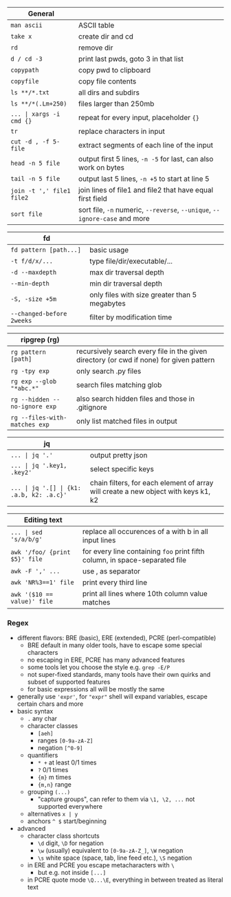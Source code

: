 | General | |
| --- | --- |
`man ascii` | ASCII table
`take x`  | create dir and cd
`rd` | remove dir
`d / cd -3`  | print last pwds, goto 3 in that list
`copypath`  | copy pwd to clipboard
`copyfile`  | copy file contents
`ls **/*.txt`  | all dirs and subdirs
`ls **/*(.Lm+250)` | files larger than 250mb
`... \| xargs -i cmd {}` | repeat for every input, placeholder `{}`
`tr` | replace characters in input
`cut -d , -f 5- file` | extract segments of each line of the input
`head -n 5 file` | output first 5 lines, `-n -5` for last, can also work on bytes
`tail -n 5 file` | output last 5 lines, `-n +5` to start at line 5
`join -t ',' file1 file2` | join lines of file1 and file2 that have equal first field
`sort file` | sort file, `-n` numeric, `--reverse`,  `--unique`, `--ignore-case` and more

| fd | |
| --- | --- |
`fd pattern [path...]` | basic usage
`-t f/d/x/...` | type file/dir/executable/...
`-d --maxdepth` | max dir traversal depth
`--min-depth` | min dir traversal depth
`-S, -size +5m` | only files with size greater than 5 megabytes
`--changed-before 2weeks` | filter by modification time

| ripgrep (rg) | |
| --- | --- |
`rg pattern [path]` | recursively search every file in the given directory (or cwd if none) for given pattern
`rg -tpy exp` | only search .py files
`rg exp --glob "*abc.*"` | search files matching glob
`rg --hidden --no-ignore exp` | also search hidden files and those in .gitignore
`rg --files-with-matches exp` | only list matched files in output

| jq | |
| --- | --- |
`... \| jq '.'` | output pretty json
`... \| jq '.key1, .key2'` | select specific keys
`... \| jq '.[] \| {k1: .a.b, k2: .a.c}'` | chain filters, for each element of array will create a new object with keys k1, k2

| Editing text | |
| --- | --- |
`... \| sed 's/a/b/g'` | replace all occurences of a with b in all input lines
`awk '/foo/ {print $5}' file` | for every line containing `foo` print fifth column, in space-separated file
`awk -F ',' ...` | use , as separator
`awk 'NR%3==1' file` | print every third line
`awk '($10 == value)' file` | print all lines where 10th column value matches

### Regex
* different flavors: BRE (basic), ERE (extended), PCRE (perl-compatible)
    * BRE default in many older tools, have to escape some special characters
    * no escaping in ERE, PCRE has many advanced features
    * some tools let you choose the style e.g. `grep -E/P`
    * not super-fixed standards, many tools have their own quirks and subset of supported features
    * for basic expressions all will be mostly the same
* generally use `'expr'`, for `"expr"` shell will expand variables, escape certain chars and more
* basic syntax
	* `.` any char
	* character classes
		* `[aeh]`
		* ranges `[0-9a-zA-Z]`
		* negation `[^0-9]`
	* quantifiers
		* `* +` at least 0/1 times
		* `?` 0/1 times
		* `{m}` m times
		* `{m,n}` range
	* grouping `(...)`
		* "capture groups", can refer to them via `\1, \2, ...` not supported everywhere
	* alternatives `x | y`
	* anchors `^ $` start/beginning
* advanced
	* character class shortcuts
		* `\d` digit, `\D` for negation
		* `\w` (usually) equivalent to `[0-9a-zA-Z_]`, `\W` negation
		* `\s` white space (space, tab, line feed etc.), `\S` negation
	+ in ERE and PCRE you escape metacharacters with `\`
		* but e.g. not inside `[...]`
	* in PCRE quote mode `\Q...\E`, everything in between treated as literal text

